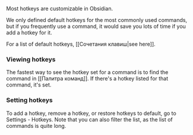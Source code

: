 Most hotkeys are customizable in Obsidian.

We only defined default hotkeys for the most commonly used commands, but if you frequently use a command, it would save you lots of time if you add a hotkey for it.

For a list of default hotkeys, [[Сочетания клавиш|see here]].

### Viewing hotkeys

The fastest way to see the hotkey set for a command is to find the command in [[Палитра команд]]. If there's a hotkey listed for that command, it's set.

### Setting hotkeys

To add a hotkey, remove a hotkey, or restore hotkeys to default, go to Settings - Hotkeys. Note that you can also filter the list, as the list of commands is quite long.